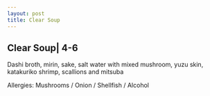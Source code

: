 ```yaml
---
layout: post
title: Clear Soup
---
```


## Clear Soup| 4-6

Dashi broth, mirin, sake, salt water with mixed mushroom, yuzu skin, katakuriko shrimp, scallions and mitsuba

Allergies: Mushrooms / Onion / Shellfish / Alcohol
